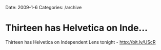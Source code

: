 Date: 2009-1-6
Categories: /archive

# Thirteen has Helvetica on Inde...

Thirteen has Helvetica on Independent Lens tonight - <a href="http://bit.ly/UScR" rel="nofollow">http://bit.ly/UScR</a>
